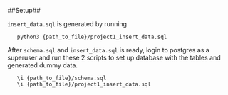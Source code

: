 ##Setup##

`insert_data.sql` is generated by running 

```
   python3 {path_to_file}/project1_insert_data.sql 
```

After `schema.sql` and `insert_data.sql` is ready, login to postgres as a superuser and run these 2 scripts to set up database with the tables and generated dummy data.

```
   \i {path_to_file}/schema.sql
   \i {path_to_file}/project1_insert_data.sql
```
